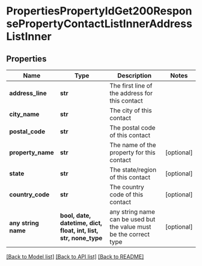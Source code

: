 # PropertiesPropertyIdGet200ResponsePropertyContactListInnerAddressListInner


## Properties
Name | Type | Description | Notes
------------ | ------------- | ------------- | -------------
**address_line** | **str** | The first line of the address for this contact | 
**city_name** | **str** | The city of this contact | 
**postal_code** | **str** | The postal code of this contact | 
**property_name** | **str** | The name of the property for this contact | [optional] 
**state** | **str** | The state/region of this contact | [optional] 
**country_code** | **str** | The country code of this contact | [optional] 
**any string name** | **bool, date, datetime, dict, float, int, list, str, none_type** | any string name can be used but the value must be the correct type | [optional]

[[Back to Model list]](../README.md#documentation-for-models) [[Back to API list]](../README.md#documentation-for-api-endpoints) [[Back to README]](../README.md)



